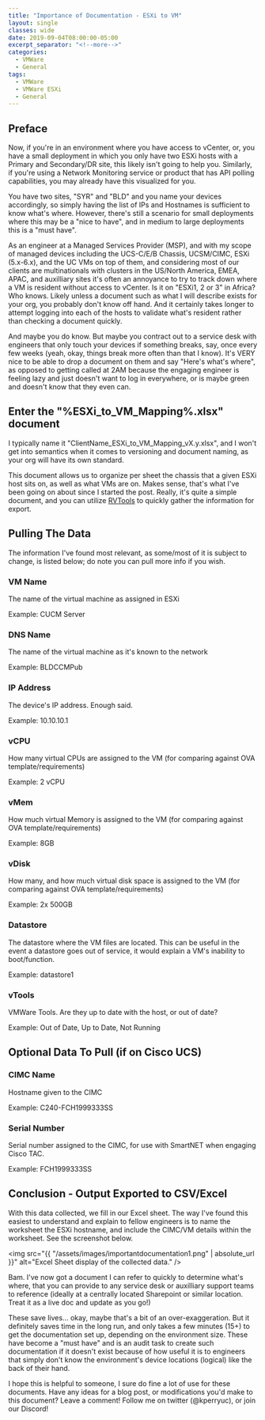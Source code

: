 ```yaml
---
title: "Importance of Documentation - ESXi to VM"
layout: single
classes: wide
date: 2019-09-04T08:00:00-05:00
excerpt_separator: "<!--more-->"
categories:
  - VMWare
  - General
tags:
  - VMWare
  - VMWare ESXi
  - General
---
```


## Preface

Now, if you're in an environment where you have access to vCenter, or, you have a small deployment in which you only have two ESXi hosts with a Primary and Secondary/DR site, this likely isn't going to help you. Similarly, if you're using a Network Monitoring service or product that has API polling capabilities, you may already have this visualized for you.<!--more-->

You have two sites, "SYR" and "BLD" and you name your devices accordingly, so simply having the list of IPs and Hostnames is sufficient to know what's where. However, there's still a scenario for small deployments where this may be a "nice to have", and in medium to large deployments this is a "must have".

As an engineer at a Managed Services Provider (MSP), and with my scope of managed devices including the UCS-C/E/B Chassis, UCSM/CIMC, ESXi (5.x-6.x), and the UC VMs on top of them, and considering most of our clients are multinationals with clusters in the US/North America, EMEA, APAC, and auxilliary sites it's often an annoyance to try to track down where a VM is resident without access to vCenter. Is it on "ESXi1, 2 or 3" in Africa? Who knows. Likely unless a document such as what I will describe exists for your org, you probably don't know off hand. And it certainly takes longer to attempt logging into each of the hosts to validate what's resident rather than checking a document quickly.

And maybe you do know. But maybe you contract out to a service desk with engineers that only touch your devices if something breaks, say, once every few weeks (yeah, okay, things break more often than that I know). It's VERY nice to be able to drop a document on them and say "Here's what's where", as opposed to getting called at 2AM because the engaging engineer is feeling lazy and just doesn't want to log in everywhere, or is maybe green and doesn't know that they even can.

## Enter the "%ESXi_to_VM_Mapping%.xlsx" document

I typically name it "ClientName_ESXi_to_VM_Mapping_vX.y.xlsx", and I won't get into semantics when it comes to versioning and document naming, as your org will have its own standard.

This document allows us to organize per sheet the chassis that a given ESXi host sits on, as well as what VMs are on. Makes sense, that's what I've been going on about since I started the post. Really, it's quite a simple document, and you can utilize [RVTools](https://www.robware.net/rvtools/) to quickly gather the information for export.

## Pulling The Data

The information I've found most relevant, as some/most of it is subject to change, is listed below; do note you can pull more info if you wish.

### VM Name

The name of the virtual machine as assigned in ESXi

Example: CUCM Server

### DNS Name

The name of the virtual machine as it's known to the network

Example: BLDCCMPub

### IP Address

The device's IP address. Enough said.

Example: 10.10.10.1

### vCPU

How many virtual CPUs are assigned to the VM (for comparing against OVA template/requirements)

Example: 2 vCPU

### vMem

How much virtual Memory is assigned to the VM  (for comparing against OVA template/requirements) 

Example: 8GB

### vDisk

How many, and how much virtual disk space is assigned to the VM  (for comparing against OVA template/requirements) 

Example: 2x 500GB

### Datastore

The datastore where the VM files are located. This can be useful in the event a datastore goes out of service, it would explain a VM's inability to boot/function.

Example: datastore1

### vTools

VMWare Tools. Are they up to date with the host, or out of date?

Example: Out of Date, Up to Date, Not Running

## Optional Data To Pull (if on Cisco UCS)

### CIMC Name

Hostname given to the CIMC

Example: C240-FCH1999333SS

### Serial Number

Serial number assigned to the CIMC, for use with SmartNET when engaging Cisco TAC.

Example: FCH1999333SS

## Conclusion - Output Exported to CSV/Excel

With this data collected, we fill in our Excel sheet. The way I've found this easiest to understand and explain to fellow engineers is to name the worksheet the ESXi hostname, and include the CIMC/VM details within the worksheet. See the screenshot below.

<span class="image fit"><img src="{{ "/assets/images/importantdocumentation1.png" | absolute_url }}" alt="Excel Sheet display of the collected data." /></span>

Bam. I've now got a document I can refer to quickly to determine what's where, that you can provide to any service desk or auxilliary support teams to reference (ideally at a centrally located Sharepoint or similar location. Treat it as a live doc and update as you go!)

These save lives... okay, maybe that's a bit of an over-exaggeration. But it definitely saves time in the long run, and only takes a few minutes (15+) to get the documentation set up, depending on the environment size. These have become a "must have" and is an audit task to create such documentation if it doesn't exist because of how useful it is to engineers that simply don't know the environment's device locations (logical) like the back of their hand.

I hope this is helpful to someone, I sure do fine a lot of use for these documents. Have any ideas for a blog post, or modifications you'd make to this document? Leave a comment! Follow me on twitter (@kperryuc), or join our Discord!
